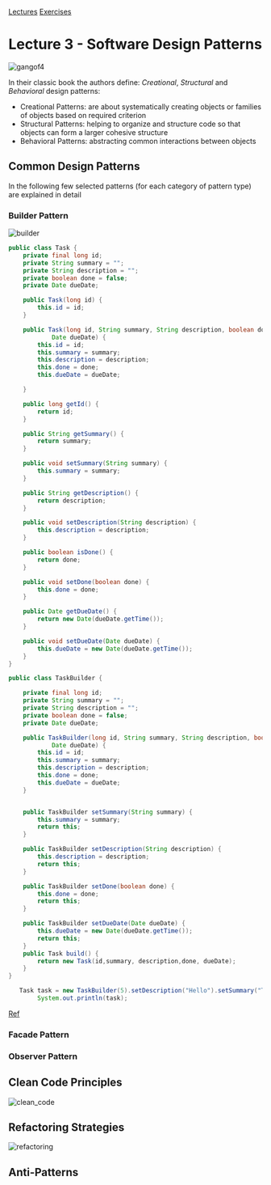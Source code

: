 [Lectures](../../README.md#school-lectures)
[Exercises](./exercise/README.md)

# Lecture 3 - Software Design Patterns

![gangof4](https://brigittealice.files.wordpress.com/2011/06/110614_design_pattern_elements_of_reusable.jpg)

In their classic book the authors define: *Creational*, *Structural* and *Behavioral* design patterns:

- Creational Patterns: are about systematically creating objects or families of objects based on required criterion
- Structural Patterns: helping to organize and structure code so that objects can form a larger cohesive structure
- Behavioral Patterns: abstracting common interactions between objects

## Common Design Patterns

In the following few selected patterns (for each category of pattern type) are explained in detail

### Builder Pattern

![builder](https://refactoring.guru/images/patterns/diagrams/builder/problem1.png)

```java
public class Task {
    private final long id;
    private String summary = "";
    private String description = "";
    private boolean done = false;
    private Date dueDate;

    public Task(long id) {
        this.id = id;
    }

    public Task(long id, String summary, String description, boolean done,
            Date dueDate) {
        this.id = id;
        this.summary = summary;
        this.description = description;
        this.done = done;
        this.dueDate = dueDate;

    }

    public long getId() {
        return id;
    }

    public String getSummary() {
        return summary;
    }

    public void setSummary(String summary) {
        this.summary = summary;
    }

    public String getDescription() {
        return description;
    }

    public void setDescription(String description) {
        this.description = description;
    }

    public boolean isDone() {
        return done;
    }

    public void setDone(boolean done) {
        this.done = done;
    }

    public Date getDueDate() {
        return new Date(dueDate.getTime());
    }

    public void setDueDate(Date dueDate) {
        this.dueDate = new Date(dueDate.getTime());
    }
}
```

```java
public class TaskBuilder {

    private final long id;
    private String summary = "";
    private String description = "";
    private boolean done = false;
    private Date dueDate;

    public TaskBuilder(long id, String summary, String description, boolean done,
            Date dueDate) {
        this.id = id;
        this.summary = summary;
        this.description = description;
        this.done = done;
        this.dueDate = dueDate;
    }


    public TaskBuilder setSummary(String summary) {
        this.summary = summary;
        return this;
    }

    public TaskBuilder setDescription(String description) {
        this.description = description;
        return this;
    }

    public TaskBuilder setDone(boolean done) {
        this.done = done;
        return this;
    }

    public TaskBuilder setDueDate(Date dueDate) {
        this.dueDate = new Date(dueDate.getTime());
        return this;
    }
    public Task build() {
        return new Task(id,summary, description,done, dueDate);
    }
}
```

```java
   Task task = new TaskBuilder(5).setDescription("Hello").setSummary("Test").build();
        System.out.println(task);
```

[Ref](https://www.vogella.com/tutorials/DesignPatternBuilder/article.html)

### Facade Pattern

### Observer Pattern

## Clean Code Principles

![clean_code](https://images-na.ssl-images-amazon.com/images/I/41-+g1a2Y1L.jpg)

## Refactoring Strategies

![refactoring](https://images-na.ssl-images-amazon.com/images/I/51k+BvsOl2L.jpg)

## Anti-Patterns
